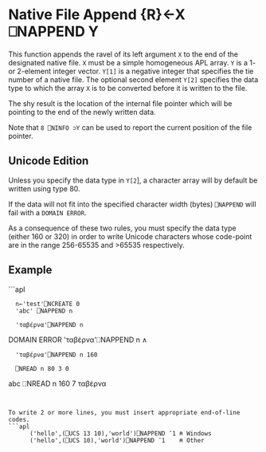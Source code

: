 <!-- Hidden search keywords -->
<div style="display: none;">
  ⎕NAPPEND NAPPEND
</div>






<h1 class="heading"><span class="name">Native File Append</span> <span class="command">{R}←X ⎕NAPPEND Y</span></h1>



This function appends the ravel of its left argument `X` to the end of the designated native file.  `X` must be a simple homogeneous APL array.  `Y` is a 1- or 2-element integer vector.  `Y[1]` is a negative integer that specifies the tie number of a native file.  The optional second element `Y[2]` specifies the data type to which the array `X` is to be converted before it is written to the file.


The shy result is the location of the internal file pointer which will be pointing to the end of the newly written data.


Note that `8 ⎕NINFO ⊃Y` can be used to report the current position of the file pointer.


## Unicode Edition


Unless you specify the data type in `Y[2`], a character array will by default be written using type 80.


If the data will not fit into the specified character width (bytes) `⎕NAPPEND` will fail with a `DOMAIN ERROR`.


As a consequence of these two rules, you must specify the data type (either 160 or 320) in order to write Unicode characters whose code-point are in the range 256-65535 and >65535 respectively.

<h2 class="example">Example</h2>
```apl

			
      n←'test'⎕NCREATE 0
      'abc' ⎕NAPPEND n

      'ταβέρνα'⎕NAPPEND n
DOMAIN ERROR
      'ταβέρνα'⎕NAPPEND n
     ∧

      'ταβέρνα'⎕NAPPEND n 160

      ⎕NREAD n 80 3 0
abc
      ⎕NREAD n 160 7
ταβέρνα
```


To write 2 or more lines, you must insert appropriate end-of-line codes.
```apl
      ('hello',(⎕UCS 13 10),'world')⎕NAPPEND ¯1 ⍝ Windows
      ('hello',(⎕UCS 10),'world')⎕NAPPEND ¯1    ⍝ Other
```


